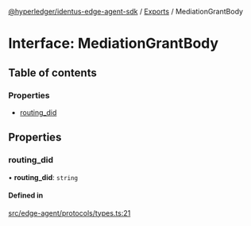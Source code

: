 [@hyperledger/identus-edge-agent-sdk](../README.md) / [Exports](../modules.md) / MediationGrantBody

# Interface: MediationGrantBody

## Table of contents

### Properties

- [routing\_did](MediationGrantBody.md#routing_did)

## Properties

### routing\_did

• **routing\_did**: `string`

#### Defined in

[src/edge-agent/protocols/types.ts:21](https://github.com/hyperledger/identus-edge-agent-sdk-ts/blob/8455e548651bea11f474591a89d22007cfe2962c/src/edge-agent/protocols/types.ts#L21)
